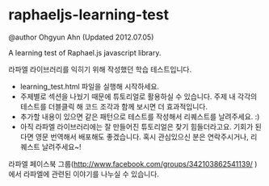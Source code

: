 raphaeljs-learning-test
=======================

@author Ohgyun Ahn (Updated 2012.07.05)  

A learning test of Raphael.js javascript library.  

라파엘 라이브러리를 익히기 위해 작성했던 학습 테스트입니다.  
* learning_test.html 파일을 실행해 시작하세요.
* 주제별로 섹션을 나눴기 때문에 튜토리얼로 활용하실 수 있습니다.
주제 내 각각의 테스트를 더블클릭 해 코드 조각과 함께 보시면 더 효과적입니다.
* 추가할 내용이 있으면 같은 패턴으로 테스트를 작성해서 리퀘스트를 날려주세요. :)
* 아직 라파엘 라이브러리에는 잘 만들어진 튜토리얼은 찾기 힘들더라고요.
기회가 된다면 영문 번역해서 배포해도 좋겠습니다.
혹시 관심있으신 분은 연락주시거나, 리퀘스트 날려주세요~!  


라파엘 페이스북 그룹(http://www.facebook.com/groups/342103862541139/ )에서 라파엘에 관련된 이야기를 나누실 수 있습니다.
